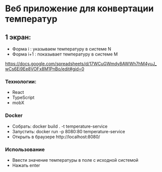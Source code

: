 # Веб приложение для конвертации температур

## 1 экран:

- Форма i : указываем температуру в системе N
- Форма i+1 : показывает температуру в системе M

https://docs.google.com/spreadsheets/d/17WCuGWmdy8AWWh7hM4yuJ_wCs6Ei9Ee8VOFx8M1PnBo/edit#gid=0

### Технологии:

- React
- TypeScript
- mobX

### Docker

- Собрать: docker build . -t temperature-service
- Запустить: docker run -p 8080:80 temperature-service
- Открыть в браузере http://localhost:8080/

### Использование

- Ввести значение температуры в поле с исходной системой
- Нажать enter
